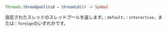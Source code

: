 ```julia
Threads.threadpool(tid = threadid()) -> Symbol
```

指定されたスレッドのスレッドプールを返します。`：default`、`：interactive`、または`：foreign`のいずれかです。
